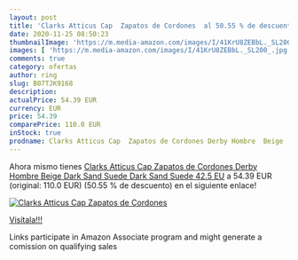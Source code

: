 ```yaml
---
layout: post
title: 'Clarks Atticus Cap  Zapatos de Cordones  al 50.55 % de descuento'
date: 2020-11-25 08:50:23
thumbnailImage: 'https://m.media-amazon.com/images/I/41KrU8ZEBbL._SL200_.jpg'
images: [ 'https://m.media-amazon.com/images/I/41KrU8ZEBbL._SL200_.jpg' ]
comments: true
category: ofertas
author: ring
slug: B07TJK9168
description:
actualPrice: 54.39 EUR
currency: EUR
price: 54.39
comparePrice: 110.0 EUR
inStock: true
prodname: Clarks Atticus Cap  Zapatos de Cordones Derby Hombre  Beige  Dark Sand Suede Dark Sand Suede   42.5 EU
---
```


Ahora mismo tienes [Clarks Atticus Cap  Zapatos de Cordones Derby Hombre  Beige  Dark Sand Suede Dark Sand Suede   42.5 EU](https://www.amazon.es/dp/B07TJK9168/?tag=tolees-21) a 54.39 EUR (original: 110.0 EUR) (50.55 %  de descuento) en el siguiente enlace!

[![Clarks Atticus Cap  Zapatos de Cordones ](https://m.media-amazon.com/images/I/41KrU8ZEBbL._SL200_.jpg)](https://www.amazon.es/dp/B07TJK9168/?tag=tolees-21)

[Visítala!!!](https://www.amazon.es/dp/B07TJK9168/?tag=tolees-21)

Links participate in Amazon Associate program and might generate a comission on qualifying sales

